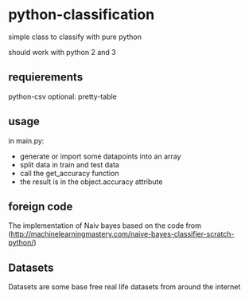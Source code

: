 # python-classification
simple class to classify with pure python

should work with python 2 and 3

## requierements
python-csv
optional: pretty-table

## usage
in main.py:
- generate or import some datapoints into an array
- split data in train and test data
- call the get_accuracy function
- the result is in the object.accuracy attribute

## foreign code
The implementation of Naiv bayes based on the code from
(http://machinelearningmastery.com/naive-bayes-classifier-scratch-python/)

## Datasets
Datasets are some base free real life datasets from around the internet